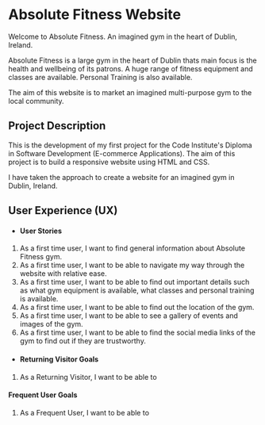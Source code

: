 # Absolute Fitness Website

Welcome to Absolute Fitness. An imagined gym in the heart of Dublin, Ireland.

Absolute Fitness is a large gym in the heart of Dublin thats main focus is the health and wellbeing of its patrons. A huge range of fitness equipment and classes are available. Personal Training is also available.

The aim of this website is to market an imagined multi-purpose gym to the local community.

## Project Description

This is the development of my first project for the Code Institute's Diploma in Software Development (E-commerce Applications). The aim of this project is to build a responsive website using HTML and CSS.

I have taken the approach to create a website for an imagined gym in Dublin, Ireland.

## User Experience (UX)

- #### User Stories
1. As a first time user, I want to find general information about Absolute Fitness gym.
2. As a first time user, I want to be able to navigate my way through the website with relative ease.
3. As a first time user, I want to be able to find out important details such as what gym equipment is available, what classes and personal training is available.
4. As a first time user, I want to be able to find out the location of the gym.
5. As a first time user, I want to be able to see a gallery of events and images of the gym.
6. As a first time user, I want to be able to find the social media links of the gym to find out if they are trustworthy.

- #### Returning Visitor Goals
1. As a Returning Visitor, I want to be able to 

#### Frequent User Goals
1. As a Frequent User, I want to be able to 

